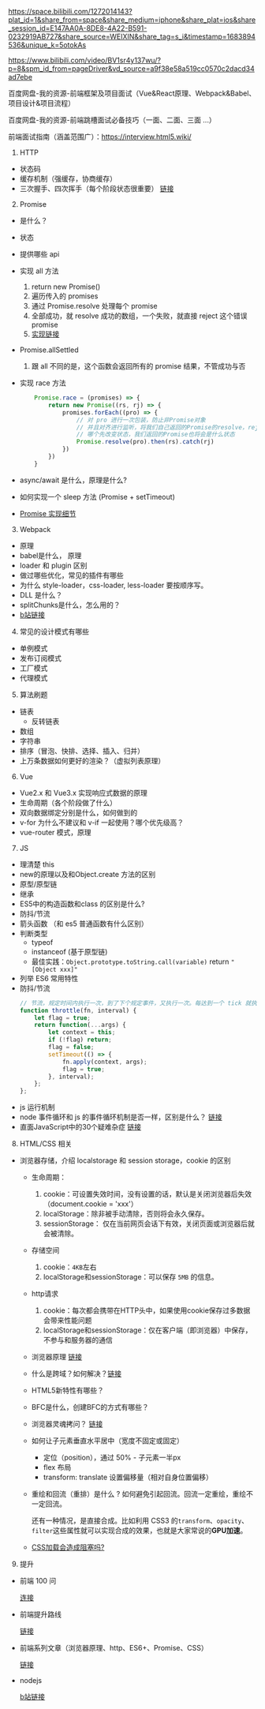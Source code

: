 https://space.bilibili.com/1272014143?plat_id=1&share_from=space&share_medium=iphone&share_plat=ios&share_session_id=E147AA0A-8DE8-4A22-B591-0232919AB727&share_source=WEIXIN&share_tag=s_i&timestamp=1683894536&unique_k=5otokAs


https://www.bilibili.com/video/BV1sr4y137wu/?p=8&spm_id_from=pageDriver&vd_source=a9f38e58a519cc0570c2dacd34ad7ebe


百度网盘-我的资源-前端框架及项目面试（Vue&React原理、Webpack&Babel、项目设计&项目流程）


百度网盘-我的资源-前端跳槽面试必备技巧（一面、二面、三面 ...）

前端面试指南（涵盖范围广）：https://interview.html5.wiki/


1. HTTP

  - 状态码
  - 缓存机制（强缓存，协商缓存）
  - 三次握手、四次挥手（每个阶段状态很重要） [链接](https://zhuanlan.zhihu.com/p/86426969)

2. Promise
  - 是什么？
  - 状态
  - 提供哪些 api
  - 实现 all 方法
      1. return new Promise()
      2. 遍历传入的 promises
      3. 通过 Promise.resolve 处理每个 promise
      4. 全部成功，就 resolve 成功的数组，一个失败，就直接 reject 这个错误 promise
      5. [实现链接](https://juejin.cn/post/7038371452084551694#heading-8)
  - Promise.allSettled
      1. 跟 all 不同的是，这个函数会返回所有的 promise 结果，不管成功与否
  - 实现 race 方法
      ```js
          Promise.race = (promises) => {
              return new Promise((rs, rj) => {
                  promises.forEach((pro) => {
                      // 对 pro 进行一次包装，防止非Promise对象
                      // 并且对齐进行监听，将我们自己返回的Promise的resolve，reject传递给pro
                      // 哪个先改变状态，我们返回的Promise也将会是什么状态
                      Promise.resolve(pro).then(rs).catch(rj)
                  })
              })
          }
      ```
  - async/await 是什么，原理是什么?
  - 如何实现一个 sleep 方法 (Promise + setTimeout)
  
  - [Promise 实现细节](https://juejin.cn/post/6945319439772434469)

3. Webpack
  - 原理
  - babel是什么， 原理
  - loader 和 plugin 区别
  - 做过哪些优化，常见的插件有哪些
  - 为什么 style-loader，css-loader, less-loader 要按顺序写。
  - DLL 是什么？
  - splitChunks是什么，怎么用的？
  - [b站链接](https://www.bilibili.com/video/BV1iv411N7jg?from=search&seid=2587848671896892166&spm_id_from=333.337.0.0)

4. 常见的设计模式有哪些
  - 单例模式
  - 发布订阅模式
  - 工厂模式
  - 代理模式

5. 算法刷题
  - 链表
      - 反转链表
  - 数组
  - 字符串
  - 排序（冒泡、快排、选择、插入、归并）
  - 上万条数据如何更好的渲染？（虚拟列表原理）

6. Vue
  - Vue2.x 和 Vue3.x 实现响应式数据的原理
  - 生命周期（各个阶段做了什么）
  - 双向数据绑定分别是什么，如何做到的
  - v-for 为什么不建议和 v-if 一起使用？哪个优先级高？
  - vue-router 模式，原理

7. JS
  - 理清楚 this
  - new的原理以及和Object.create 方法的区别
  - 原型/原型链
  - 继承
  - ES5中的构造函数和class 的区别是什么?
  - 防抖/节流
  - 箭头函数 （和 es5 普通函数有什么区别）
  - 判断类型
    - typeof
    - instanceof (基于原型链)
    - 最佳实践：`Object.prototype.toString.call(variable)` return `"[Object xxx]"`
  - 列举 ES6 常用特性
  - 防抖/节流
      ```js
      // 节流，规定时间内执行一次，到了下个规定事件，又执行一次。每达到一个 tick 就执行
      function throttle(fn, interval) {
          let flag = true;
          return function(...args) {
              let context = this;
              if (!flag) return;
              flag = false;
              setTimeout(() => {
                  fn.apply(context, args);
                  flag = true;
              }, interval);
          };
      };
      
      ```
  - js 运行机制
  - node 事件循环和 js 的事件循环机制是否一样，区别是什么？ [链接](https://juejin.cn/post/6844903761949753352#heading-23)
  - 直面JavaScript中的30个疑难杂症 [链接](http://www.imooc.com/learn/1303)

8. HTML/CSS 相关
  - 浏览器存储，介绍 localstorage 和 session storage，cookie 的区别
      - 生命周期：
        1. cookie：可设置失效时间，没有设置的话，默认是关闭浏览器后失效（document.cookie = 'xxx'）
        2. localStorage：除非被手动清除，否则将会永久保存。
        3. sessionStorage： 仅在当前网页会话下有效，关闭页面或浏览器后就会被清除。
      - 存储空间
        1. cookie：`4KB`左右
        2. localStorage和sessionStorage：可以保存 `5MB` 的信息。
      - http请求
        1. cookie：每次都会携带在HTTP头中，如果使用cookie保存过多数据会带来性能问题
        2. localStorage和sessionStorage：仅在客户端（即浏览器）中保存，不参与和服务器的通信
    - 浏览器原理 [链接](https://github.com/ljianshu/Blog/issues/51)
    - 什么是跨域？如何解决？[链接](https://juejin.cn/post/6844903767226351623)
    - HTML5新特性有哪些？
    - BFC是什么，创建BFC的方式有哪些？
    - 浏览器灵魂拷问？ [链接](https://juejin.cn/post/6844904021308735502#heading-13)
    - 如何让子元素垂直水平居中（宽度不固定或固定）
      - 定位（position），通过 50% - 子元素一半px
      - flex 布局
      - transform: translate 设置偏移量（相对自身位置偏移）
    - 重绘和回流（重排）是什么 ? 如何避免引起回流。回流一定重绘，重绘不一定回流。    
        
      还有一种情况，是直接合成。比如利用 CSS3 的`transform`、`opacity`、`filter`这些属性就可以实现合成的效果，也就是大家常说的**GPU加速**。
    - [CSS加载会造成阻塞吗?](https://zhuanlan.zhihu.com/p/43282197?utm_source=wechat_session&utm_medium=social&utm_oi=762241709898739712)
    
    
    
9. 提升

  - 前端 100 问 
  
    [连接](https://juejin.cn/post/6844903885488783374#heading-24)
  - 前端提升路线
      
    [链接](https://www.zhihu.com/question/350289336/answer/873350617?utm_source=wechat_session&utm_medium=social&utm_oi=762241709898739712&utm_content=group1_Answer&utm_campaign=shareopn)
      
  - 前端系列文章（浏览器原理、http、ES6+、Promise、CSS）
  
    [链接](https://github.com/ljianshu/Blog)
      
  - nodejs
  
    [b站链接](https://www.bilibili.com/video/BV1sA41137qw?from=search&seid=13695427789412583637&spm_id_from=333.337.0.0)
        
    
        
